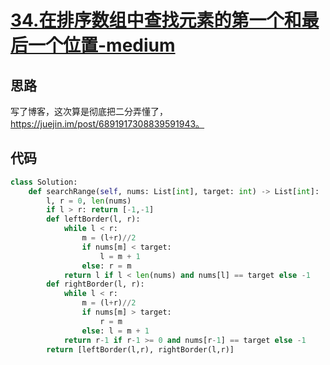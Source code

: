 # [34.在排序数组中查找元素的第一个和最后一个位置-medium](https://leetcode-cn.com/problems/find-first-and-last-position-of-element-in-sorted-array/)

## 思路

写了博客，这次算是彻底把二分弄懂了，https://juejin.im/post/6891917308839591943。

## 代码

```python
class Solution:
    def searchRange(self, nums: List[int], target: int) -> List[int]:
        l, r = 0, len(nums)
        if l > r: return [-1,-1]
        def leftBorder(l, r):
            while l < r:
                m = (l+r)//2
                if nums[m] < target:
                    l = m + 1
                else: r = m
            return l if l < len(nums) and nums[l] == target else -1
        def rightBorder(l, r):
            while l < r:
                m = (l+r)//2
                if nums[m] > target:
                    r = m
                else: l = m + 1
            return r-1 if r-1 >= 0 and nums[r-1] == target else -1
        return [leftBorder(l,r), rightBorder(l,r)]
```